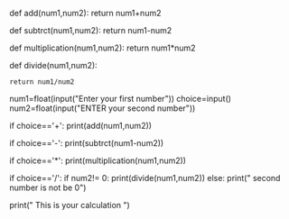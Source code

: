 def add(num1,num2):
    return num1+num2

def  subtrct(num1,num2):
    return num1-num2

def  multiplication(num1,num2):
    return num1*num2

def divide(num1,num2):
    
    return num1/num2

num1=float(input("Enter your first number"))
choice=input()
num2=float(input("ENTER your second number"))

if choice=='+':
    print(add(num1,num2))

if choice=='-':
    print(subtrct(num1-num2))

if choice=='*':
    print(multiplication(num1,num2))

if choice=='/':
    if num2!= 0:
     print(divide(num1,num2))
    else:
        print(" second number is not be  0")

print(" This is your calculation ")        


    
    
